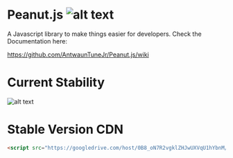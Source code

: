# Peanut.js ![alt text](http://www.whichsocialmedia.com/wp-content/uploads/2013/05/facebook-verified-check-mark.png "Official")

A Javascript library to make things easier for developers.
Check the Documentation here:

https://github.com/AntwaunTuneJr/Peanut.js/wiki

# Current Stability
![alt text](http://debuggable.com.s3.amazonaws.com/blog/2011/build-passing.png "Working!")



# Stable Version CDN
``` html
<script src="https://googledrive.com/host/0B8_oN7R2vgklZHJwUXVqU1hYbnM/peanut.js"></script>```
